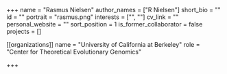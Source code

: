 +++
name = "Rasmus Nielsen"
author_names = ["R Nielsen"]
short_bio = ""
id = ""
portrait = "rasmus.png"
interests = ["", ""]
cv_link = ""
personal_website = ""
sort_position = 1
is_former_collaborator = false
projects = []

[[organizations]]
  name = "University of California at Berkeley"
  role = "Center for Theoretical Evolutionary Genomics"

+++

